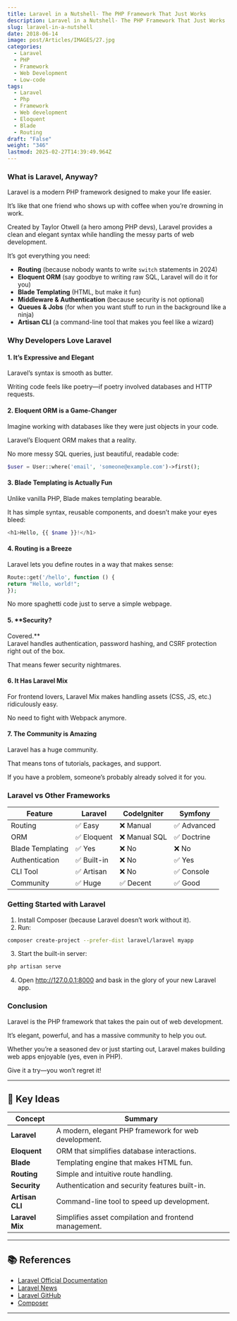 ```yaml
---
title: Laravel in a Nutshell- The PHP Framework That Just Works
description: Laravel in a Nutshell- The PHP Framework That Just Works
slug: laravel-in-a-nutshell
date: 2018-06-14
image: post/Articles/IMAGES/27.jpg
categories:
  - Laravel
  - PHP
  - Framework
  - Web Development
  - Low-code
tags:
  - Laravel
  - Php
  - Framework
  - Web development
  - Eloquent
  - Blade
  - Routing
draft: "False"
weight: "346"
lastmod: 2025-02-27T14:39:49.964Z
---
```

<!-- 

## Laravel in a Nutshell: The PHP Framework That Just Works

So, you want to build web apps, but you don’t want to lose your sanity in the process?

Meet Laravel, the PHP framework that makes development a joy rather than a chore.

Whether you're building a simple blog or the next Facebook (good luck with that), Laravel has your back. -->

### What is Laravel, Anyway?

Laravel is a modern PHP framework designed to make your life easier.

It’s like that one friend who shows up with coffee when you’re drowning in work.

Created by Taylor Otwell (a hero among PHP devs), Laravel provides a clean and elegant syntax while handling the messy parts of web development.

It’s got everything you need:

* **Routing** (because nobody wants to write `switch` statements in 2024)
* **Eloquent ORM** (say goodbye to writing raw SQL, Laravel will do it for you)
* **Blade Templating** (HTML, but make it fun)
* **Middleware & Authentication** (because security is not optional)
* **Queues & Jobs** (for when you want stuff to run in the background like a ninja)
* **Artisan CLI** (a command-line tool that makes you feel like a wizard)

### Why Developers Love Laravel

#### 1. **It’s Expressive and Elegant**

Laravel’s syntax is smooth as butter.

Writing code feels like poetry—if poetry involved databases and HTTP requests.

#### 2. **Eloquent ORM is a Game-Changer**

Imagine working with databases like they were just objects in your code.

Laravel’s Eloquent ORM makes that a reality.

No more messy SQL queries, just beautiful, readable code:

```php
$user = User::where('email', 'someone@example.com')->first();
```

#### 3. **Blade Templating is Actually Fun**

Unlike vanilla PHP, Blade makes templating bearable.

It has simple syntax, reusable components, and doesn’t make your eyes bleed:

```php
<h1>Hello, {{ $name }}!</h1>
```

#### 4. **Routing is a Breeze**

Laravel lets you define routes in a way that makes sense:

```php
Route::get('/hello', function () {
return "Hello, world!";
});
```

No more spaghetti code just to serve a simple webpage.

#### 5. \*\*Security?

Covered.\*\*\
Laravel handles authentication, password hashing, and CSRF protection right out of the box.

That means fewer security nightmares.

#### 6. **It Has Laravel Mix**

For frontend lovers, Laravel Mix makes handling assets (CSS, JS, etc.) ridiculously easy.

No need to fight with Webpack anymore.

#### 7. **The Community is Amazing**

Laravel has a huge community.

That means tons of tutorials, packages, and support.

If you have a problem, someone’s probably already solved it for you.

### Laravel vs Other Frameworks

| Feature          | Laravel    | CodeIgniter  | Symfony    |
| ---------------- | ---------- | ------------ | ---------- |
| Routing          | ✅ Easy     | ❌ Manual     | ✅ Advanced |
| ORM              | ✅ Eloquent | ❌ Manual SQL | ✅ Doctrine |
| Blade Templating | ✅ Yes      | ❌ No         | ❌ No       |
| Authentication   | ✅ Built-in | ❌ No         | ✅ Yes      |
| CLI Tool         | ✅ Artisan  | ❌ No         | ✅ Console  |
| Community        | ✅ Huge     | ✅ Decent     | ✅ Good     |

### Getting Started with Laravel

1. Install Composer (because Laravel doesn’t work without it).
2. Run:

```sh
composer create-project --prefer-dist laravel/laravel myapp
```

3. Start the built-in server:

```sh
php artisan serve
```

4. Open <http://127.0.0.1:8000> and bask in the glory of your new Laravel app.

### Conclusion

Laravel is the PHP framework that takes the pain out of web development.

It’s elegant, powerful, and has a massive community to help you out.

Whether you’re a seasoned dev or just starting out, Laravel makes building web apps enjoyable (yes, even in PHP).

Give it a try—you won’t regret it!

***

## 🔑 Key Ideas

| Concept         | Summary                                               |
| --------------- | ----------------------------------------------------- |
| **Laravel**     | A modern, elegant PHP framework for web development.  |
| **Eloquent**    | ORM that simplifies database interactions.            |
| **Blade**       | Templating engine that makes HTML fun.                |
| **Routing**     | Simple and intuitive route handling.                  |
| **Security**    | Authentication and security features built-in.        |
| **Artisan CLI** | Command-line tool to speed up development.            |
| **Laravel Mix** | Simplifies asset compilation and frontend management. |

***

## 📚 References

* [Laravel Official Documentation](https://laravel.com/docs)
* [Laravel News](https://laravel-news.com/)
* [Laravel GitHub](https://github.com/laravel/laravel)
* [Composer](https://getcomposer.org/)

***
